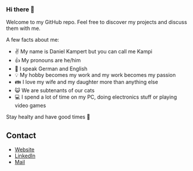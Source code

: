 ### Hi there 👋

Welcome to my GitHub repo. Feel free to discover my projects and discuss them with me.

A few facts about me:

- :v: My name is Daniel Kampert but you can call me Kampi
- :thumbsup: My pronouns are he/him
- :blue_book: I speak German and English
- :bulb: My hobby becomes my work and my work becomes my passion
- :family: I love my wife and my daughter more than anything else
- :smiley_cat: We are subtenants of our cats
- :computer: I spend a lot of time on my PC, doing electronics stuff or playing video games

Stay healty and have good times :raised_hands:

## Contact
 - [Website](https://www.kampis-elektroecke.de/)
 - [LinkedIn](https://www.linkedin.com/in/daniel-kampert/)
 - [Mail](mailto:kontakt@daniel-kampert.de)
